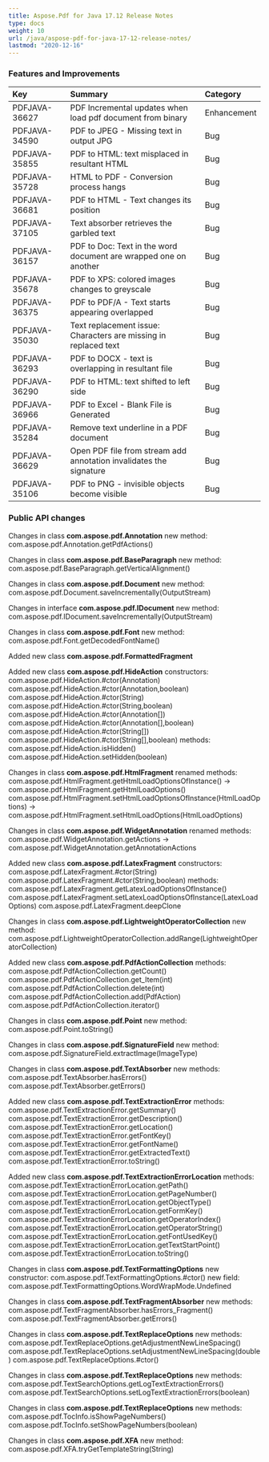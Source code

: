 ```yaml
---
title: Aspose.Pdf for Java 17.12 Release Notes
type: docs
weight: 10
url: /java/aspose-pdf-for-java-17-12-release-notes/
lastmod: "2020-12-16"
---
```


### **Features and Improvements**

|**Key**|**Summary**|**Category**|
| :- | :- | :- |
|PDFJAVA-36627|PDF Incremental updates when load pdf document from binary|Enhancement|
|PDFJAVA-34590|PDF to JPEG - Missing text in output JPG|Bug|
|PDFJAVA-35855|PDF to HTML: text misplaced in resultant HTML|Bug|
|PDFJAVA-35728|HTML to PDF - Conversion process hangs|Bug|
|PDFJAVA-36681|PDF to HTML - Text changes its position|Bug|
|PDFJAVA-37105|Text absorber retrieves the garbled text|Bug|
|PDFJAVA-36157|PDF to Doc: Text in the word document are wrapped one on another|Bug|
|PDFJAVA-35678|PDF to XPS: colored images changes to greyscale|Bug|
|PDFJAVA-36375|PDF to PDF/A - Text starts appearing overlapped|Bug|
|PDFJAVA-35030|Text replacement issue: Characters are missing in replaced text|Bug|
|PDFJAVA-36293|PDF to DOCX - text is overlapping in resultant file|Bug|
|PDFJAVA-36290|PDF to HTML: text shifted to left side|Bug|
|PDFJAVA-36966|PDF to Excel - Blank File is Generated|Bug|
|PDFJAVA-35284|Remove text underline in a PDF document|Bug|
|PDFJAVA-36629|Open PDF file from stream add annotation invalidates the signature|Bug|
|PDFJAVA-35106|PDF to PNG - invisible objects become visible|Bug|
### **Public API changes**
Changes in class **com.aspose.pdf.Annotation** 
new method:
com.aspose.pdf.Annotation.getPdfActions()

Changes in class **com.aspose.pdf.BaseParagraph** 
new method:
com.aspose.pdf.BaseParagraph.getVerticalAlignment()

Changes in class **com.aspose.pdf.Document** 
new method:
com.aspose.pdf.Document.saveIncrementally(OutputStream)

Changes in interface **com.aspose.pdf.IDocument** 
new method:
com.aspose.pdf.IDocument.saveIncrementally(OutputStream)

Changes in class **com.aspose.pdf.Font** 
new method:
com.aspose.pdf.Font.getDecodedFontName()

Added new class **com.aspose.pdf.FormattedFragment**

Added new class **com.aspose.pdf.HideAction** 
constructors:
com.aspose.pdf.HideAction.#ctor(Annotation)
com.aspose.pdf.HideAction.#ctor(Annotation,boolean)
com.aspose.pdf.HideAction.#ctor(String)
com.aspose.pdf.HideAction.#ctor(String,boolean)
com.aspose.pdf.HideAction.#ctor(Annotation[])
com.aspose.pdf.HideAction.#ctor(Annotation[],boolean)
com.aspose.pdf.HideAction.#ctor(String[])
com.aspose.pdf.HideAction.#ctor(String[],boolean)
methods:
com.aspose.pdf.HideAction.isHidden()
com.aspose.pdf.HideAction.setHidden(boolean)

Changes in class **com.aspose.pdf.HtmlFragment** 
renamed methods:
com.aspose.pdf.HtmlFragment.getHtmlLoadOptionsOfInstance() -> com.aspose.pdf.HtmlFragment.getHtmlLoadOptions()
com.aspose.pdf.HtmlFragment.setHtmlLoadOptionsOfInstance(HtmlLoadOptions) -> com.aspose.pdf.HtmlFragment.setHtmlLoadOptions(HtmlLoadOptions)

Changes in class **com.aspose.pdf.WidgetAnnotation** 
renamed methods:
com.aspose.pdf.WidgetAnnotation.getActions -> com.aspose.pdf.WidgetAnnotation.getAnnotationActions

Added new class **com.aspose.pdf.LatexFragment** 
constructors:
com.aspose.pdf.LatexFragment.#ctor(String)
com.aspose.pdf.LatexFragment.#ctor(String,boolean)
methods:
com.aspose.pdf.LatexFragment.getLatexLoadOptionsOfInstance()
com.aspose.pdf.LatexFragment.setLatexLoadOptionsOfInstance(LatexLoadOptions)
com.aspose.pdf.LatexFragment.deepClone

Changes in class **com.aspose.pdf.LightweightOperatorCollection** 
new method:
com.aspose.pdf.LightweightOperatorCollection.addRange(LightweightOperatorCollection)

Added new class **com.aspose.pdf.PdfActionCollection** 
methods:
com.aspose.pdf.PdfActionCollection.getCount()
com.aspose.pdf.PdfActionCollection.get_Item(int)
com.aspose.pdf.PdfActionCollection.delete(int)
com.aspose.pdf.PdfActionCollection.add(PdfAction)
com.aspose.pdf.PdfActionCollection.iterator()

Changes in class **com.aspose.pdf.Point** 
new method:
com.aspose.pdf.Point.toString()

Changes in class **com.aspose.pdf.SignatureField** 
new method:
com.aspose.pdf.SignatureField.extractImage(ImageType)

Changes in class **com.aspose.pdf.TextAbsorber** 
new methods:
com.aspose.pdf.TextAbsorber.hasErrors()
com.aspose.pdf.TextAbsorber.getErrors()

Added new class **com.aspose.pdf.TextExtractionError** 
methods:
com.aspose.pdf.TextExtractionError.getSummary()
com.aspose.pdf.TextExtractionError.getDescription()
com.aspose.pdf.TextExtractionError.getLocation()
com.aspose.pdf.TextExtractionError.getFontKey()
com.aspose.pdf.TextExtractionError.getFontName()
com.aspose.pdf.TextExtractionError.getExtractedText()
com.aspose.pdf.TextExtractionError.toString()

Added new class **com.aspose.pdf.TextExtractionErrorLocation** 
methods:
com.aspose.pdf.TextExtractionErrorLocation.getPath()
com.aspose.pdf.TextExtractionErrorLocation.getPageNumber()
com.aspose.pdf.TextExtractionErrorLocation.getObjectType()
com.aspose.pdf.TextExtractionErrorLocation.getFormKey()
com.aspose.pdf.TextExtractionErrorLocation.getOperatorIndex()
com.aspose.pdf.TextExtractionErrorLocation.getOperatorString()
com.aspose.pdf.TextExtractionErrorLocation.getFontUsedKey()
com.aspose.pdf.TextExtractionErrorLocation.getTextStartPoint()
com.aspose.pdf.TextExtractionErrorLocation.toString()

Changes in class **com.aspose.pdf.TextFormattingOptions** 
new constructor:
com.aspose.pdf.TextFormattingOptions.#ctor()
new field:
com.aspose.pdf.TextFormattingOptions.WordWrapMode.Undefined

Changes in class **com.aspose.pdf.TextFragmentAbsorber** 
new methods:
com.aspose.pdf.TextFragmentAbsorber.hasErrors_Fragment()
com.aspose.pdf.TextFragmentAbsorber.getErrors()

Changes in class **com.aspose.pdf.TextReplaceOptions** 
new methods:
com.aspose.pdf.TextReplaceOptions.getAdjustmentNewLineSpacing()
com.aspose.pdf.TextReplaceOptions.setAdjustmentNewLineSpacing(double)
com.aspose.pdf.TextReplaceOptions.#ctor()

Changes in class **com.aspose.pdf.TextReplaceOptions** 
new methods:
com.aspose.pdf.TextSearchOptions.getLogTextExtractionErrors()
com.aspose.pdf.TextSearchOptions.setLogTextExtractionErrors(boolean)

Changes in class **com.aspose.pdf.TextReplaceOptions** 
new methods:
com.aspose.pdf.TocInfo.isShowPageNumbers()
com.aspose.pdf.TocInfo.setShowPageNumbers(boolean)

Changes in class **com.aspose.pdf.XFA** 
new method:
com.aspose.pdf.XFA.tryGetTemplateString(String)
